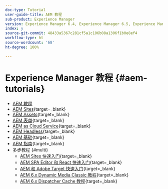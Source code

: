 ```yaml
---
doc-type: Tutorial
user-guide-title: AEM 教程
sub-product: Experience Manager
version: Experience Manager 6.4, Experience Manager 6.5, Experience Manager as a Cloud Service
index: y
source-git-commit: 48433a5367c281cf5a1c106b08a1306f1b0e8ef4
workflow-type: ht
source-wordcount: '68'
ht-degree: 100%

---
```



# Experience Manager 教程 {#aem-tutorials}

+ [AEM 教程](overview.md)
+ [AEM Sites](https://experienceleague.adobe.com/docs/experience-manager-learn/sites/overview.html?lang=zh-Hans){target=_blank}
+ [AEM Assets](https://experienceleague.adobe.com/docs/experience-manager-learn/assets/overview.html?lang=zh-Hans){target=_blank}
+ [AEM 表单](https://experienceleague.adobe.com/docs/experience-manager-learn/forms/overview.html?lang=zh-Hans){target=_blank}
+ [AEM as Cloud Service](https://experienceleague.adobe.com/docs/experience-manager-learn/cloud-service/overview.html?lang=zh-Hans){target=_blank}
+ [AEM Headless](https://experienceleague.adobe.com/docs/experience-manager-learn/getting-started-with-aem-headless/overview.html?lang=zh-Hans){target=_blank}
+ [AEM 基础](https://experienceleague.adobe.com/docs/experience-manager-learn/cloud-service/overview.html?lang=zh-Hans){target=_blank}
+ [AEM 指南](https://experienceleague.adobe.com/docs/experience-manager-guides-learn/tutorials/overview.html?lang=zh-Hans){target=_blank}
+ 多步教程 {#multi}
   + [AEM Sites 快速入门](https://experienceleague.adobe.com/docs/experience-manager-learn/getting-started-wknd-tutorial-develop/overview.html?lang=zh-Hans){target=_blank}
   + [AEM SPA Editor 和 React 快速入门](https://experienceleague.adobe.com/docs/experience-manager-learn/spa-react-tutorial/overview.html?lang=zh-Hans){target=_blank}
   + [AEM 和 Adobe Target 快速入门](https://experienceleague.adobe.com/docs/experience-manager-learn/aem-target-tutorial/overview.html?lang=zh-Hans){target=_blank}
   + [AEM 6.x Dynamic Media Classic 教程](https://experienceleague.adobe.com/docs/experience-manager-learn/dynamic-media-classic-tutorial/overview.html?lang=zh-Hans){target=_blank}
   + [AEM 6.x Dispatcher Cache 教程](https://experienceleague.adobe.com/docs/experience-manager-learn/dispatcher-tutorial/overview.html?lang=zh-Hans){target=_blank}
